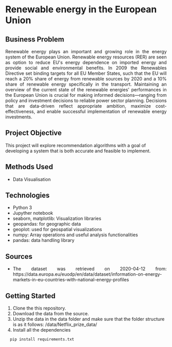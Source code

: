# Renewable energy in the European Union


## Business Problem 
<p align="justify"> Renewable energy plays an important and growing role in the energy system of the European Union. Renewable energy resources (RER) are seen as option to reduce EU's energy dependence on imported energy and provide social and environmental benefits. In 2009 the Renewables Directive set binding targets for all EU Member States, such that the EU will reach a 20% share of energy from renewable sources by 2020 and a 10% share of renewable energy specifically in the transport. Maintaining an overview of the current state of the renewable energies' performances in the European Union is crucial for making informed decisions—ranging from policy and investment decisions to reliable power sector planning. Decisions that are data-driven reflect appropriate ambition, maximize cost- effectiveness, and enable successful implementation of renewable energy investments. </p>

## Project Objective 

This project will explore recommendation algorithms with a goal of developing a system that is both accurate and feasible to implement.


## Methods Used
* Data Visualisation


## Technologies

* Python 3
* Jupyther notebook 
* seaborn, matplotlib: Visualization libraries
* geopandas: for geographic data
* geoplot:  used for geospatial visualizations
* numpy: Array operations and useful analysis functionalities
* pandas: data handling library

## Sources 
* <p align="justify"> The dataset was retrieved on 2020-04-12 from:  https://data.europa.eu/euodp/en/data/dataset/information-on-energy-markets-in-eu-countries-with-national-energy-profiles </p>

## Getting Started 

1. Clone the this repository.
2. Download the data from the source. 
3. Unzip the data in the data folder and make sure that the folder structure is as it follows: /data/Netflix_prize_data/
4. Install all the dependencies
```
  pip install requirements.txt 
```

